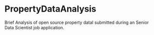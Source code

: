 # PropertyDataAnalysis
Brief Analysis of open source property dataI submitted during an Senior Data Scientist job application.
